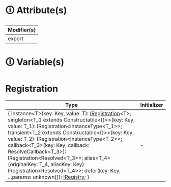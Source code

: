 # &#128712; Attribute(s)

| Modifier(s)                            |
|----------------------------------------|
| export |

# &#128712; Variable(s)

# Registration

| Type                        | Initializer                       |
|-----------------------------|-----------------------------------|
| { instance&lt;T&gt;(key: Key, value: T): [IRegistration](https://hamedfathi.gitbook.io/aurelia-2-doc-api/kernel/interface/di/iregistration)&lt;T&gt;; singleton&lt;T&#95;1 extends Constructable&lt;{}&gt;&gt;(key: Key, value: T&#95;1): IRegistration&lt;InstanceType&lt;T&#95;1&gt;&gt;; transient&lt;T&#95;2 extends Constructable&lt;{}&gt;&gt;(key: Key, value: T&#95;2): IRegistration&lt;InstanceType&lt;T&#95;2&gt;&gt;; callback&lt;T&#95;3&gt;(key: Key, callback: ResolveCallback&lt;T&#95;3&gt;): IRegistration&lt;Resolved&lt;T&#95;3&gt;&gt;; alias&lt;T&#95;4&gt;(originalKey: T&#95;4, aliasKey: Key): IRegistration&lt;Resolved&lt;T&#95;4&gt;&gt;; defer(key: Key, ...params: unknown[]): [IRegistry](https://hamedfathi.gitbook.io/aurelia-2-doc-api/kernel/interface/di/iregistry); } | - |